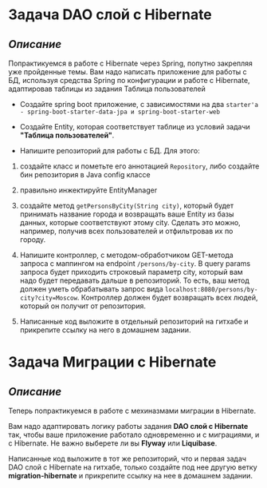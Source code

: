 # **Задача DAO слой c Hibernate**
## *Описание*
Попрактикуемся в работе с Hibernate через Spring, попутно закрепляя уже пройденные темы. Вам надо написать приложение для работы с БД, используя средства Spring по конфигурации и работе с Hibernate, адаптировав таблицы из задания Таблица пользователей

* Создайте spring boot приложение, с зависимостями на два ```starter'а - spring-boot-starter-data-jpa и spring-boot-starter-web```

* Создайте Entity, которая соответствует таблице из условий задачи **"Таблица пользователей"**.

* Напишите репозиторий для работы с БД. Для этого:

1. создайте класс и пометьте его аннотацией ```Repository```, либо создайте бин репозитория в Java config классе
2. правильно инжектируйте EntityManager
3. создайте метод ```getPersonsByCity(String city)```, который будет принимать название города и возвращать ваше Entity из базы данных, которые соответствуют этому city. Сделать это можно, например, получив всех пользователей и отфильтровав их по городу.
4. Напишите контроллер, с методом-обработчиком GET-метода запроса с маппингом на endpoint ```/persons/by-city```. В query params запроса будет приходить строковый параметр city, который вам надо будет передавать дальше в репозиторий. То есть, ваш метод должен уметь обрабатывать запрос вида ```localhost:8080/persons/by-city?city=Moscow```. Контроллер должен будет возвращать всех людей, который он получит от репозитория.

5. Написанные код выложите в отдельный репозиторий на гитхабе и прикрепите ссылку на него в домашнем задании.


# **Задача Миграции c Hibernate**
## *Описание*
Теперь попрактикуемся в работе с мехиназмами миграции в Hibernate.

Вам надо адаптировать логику работы задания **DAO слой c Hibernate** так, чтобы ваше приложение работало одновременно и с миграциями, и с Hibernate. Не важно выберете ли вы **Flyway** или **Liquibase**.

Написанные код выложите в тот же репозиторий, что и первая задач DAO слой c Hibernate на гитхабe, только создайте под нее другую ветку **migration-hibernate** и прикрепите ссылку на нее в домашнем задании.